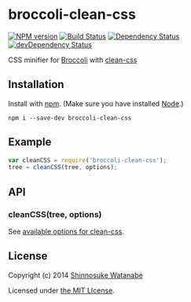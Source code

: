 # broccoli-clean-css

[![NPM version](https://badge.fury.io/js/broccoli-clean-css.svg)](http://badge.fury.io/js/broccoli-clean-css)
[![Build Status](https://travis-ci.org/shinnn/broccoli-clean-css.svg?branch=master)](https://travis-ci.org/shinnn/broccoli-clean-css)
[![Dependency Status](https://david-dm.org/shinnn/broccoli-clean-css.svg?theme=shields.io)](https://david-dm.org/shinnn/broccoli-clean-css)
[![devDependency Status](https://david-dm.org/shinnn/broccoli-clean-css/dev-status.svg?theme=shields.io)](https://david-dm.org/shinnn/broccoli-clean-css#info=devDependencies)

CSS minifier for [Broccoli](https://github.com/broccolijs/broccoli) with [clean-css](https://github.com/GoalSmashers/clean-css)

## Installation

Install with [npm](https://github.com/npm/npm#npm1----node-package-manager). (Make sure you have installed [Node](http://nodejs.org/).)

```
npm i --save-dev broccoli-clean-css
```

## Example

```javascript
var cleanCSS = require('broccoli-clean-css');
tree = cleanCSS(tree, options);
```

## API

### cleanCSS(tree, options)

See [available options for clean-css](https://github.com/GoalSmashers/clean-css#how-to-use-clean-css-programmatically).

## License

Copyright (c) 2014 [Shinnosuke Watanabe](https://github.com/shinnn)

Licensed under [the MIT LIcense](./LICENSE).
